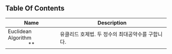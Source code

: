 ## Table Of Contents

| Name                                         | Description                                          |
|----------------------------------------------|------------------------------------------------------|
| Euclidean Algorithm<br/><center>**</center>  | 유클리드 호제법. 두 정수의 최대공약수를 구합니다.                         |
